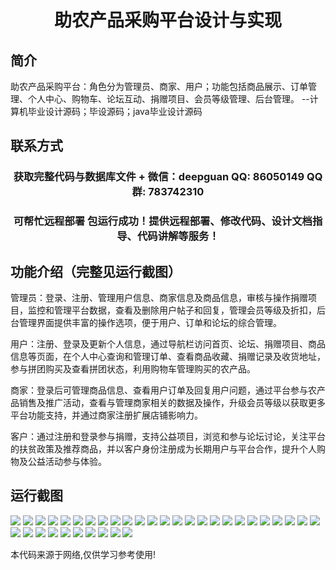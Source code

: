 <p><h1 align="center">助农产品采购平台设计与实现</h1></p>

## 简介
助农产品采购平台：角色分为管理员、商家、用户；功能包括商品展示、订单管理、个人中心、购物车、论坛互动、捐赠项目、会员等级管理、后台管理。    --计算机毕业设计源码；毕设源码；java毕业设计源码


## 联系方式
<p><h3 align="center">获取完整代码与数据库文件 + 微信：deepguan QQ: 86050149 QQ群: 783742310</h3></p>
<p><h3 align="center">可帮忙远程部署 包运行成功！提供远程部署、修改代码、设计文档指导、代码讲解等服务！</h3></p>

## 功能介绍（完整见运行截图）
管理员：登录、注册、管理用户信息、商家信息及商品信息，审核与操作捐赠项目，监控和管理平台数据，查看及删除用户帖子和回复，管理会员等级及折扣，后台管理界面提供丰富的操作选项，便于用户、订单和论坛的综合管理。

用户：注册、登录及更新个人信息，通过导航栏访问首页、论坛、捐赠项目、商品信息等页面，在个人中心查询和管理订单、查看商品收藏、捐赠记录及收货地址，参与拼团购买及查看拼团状态，利用购物车管理购买的农产品。

商家：登录后可管理商品信息、查看用户订单及回复用户问题，通过平台参与农产品销售及推广活动，查看与管理商家相关的数据及操作，升级会员等级以获取更多平台功能支持，并通过商家注册扩展店铺影响力。

客户：通过注册和登录参与捐赠，支持公益项目，浏览和参与论坛讨论，关注平台的扶贫政策及推荐商品，并以客户身份注册成为长期用户与平台合作，提升个人购物及公益活动参与体验。


## 运行截图
![](img/001.jpg)
![](img/002.jpg)
![](img/003.jpg)
![](img/004.jpg)
![](img/005.jpg)
![](img/006.jpg)
![](img/007.jpg)
![](img/008.jpg)
![](img/009.jpg)
![](img/010.jpg)
![](img/011.jpg)
![](img/012.jpg)
![](img/013.jpg)
![](img/014.jpg)
![](img/015.jpg)
![](img/016.jpg)
![](img/017.jpg)
![](img/018.jpg)
![](img/019.jpg)
![](img/020.jpg)
![](img/021.jpg)
![](img/022.jpg)
![](img/023.jpg)
![](img/024.jpg)
![](img/025.jpg)
![](img/026.jpg)
![](img/027.jpg)
![](img/028.jpg)
![](img/029.jpg)
![](img/030.jpg)
![](img/031.jpg)
![](img/032.jpg)
![](img/033.jpg)
![](img/034.jpg)
![](img/035.jpg)

<p>本代码来源于网络,仅供学习参考使用!</p>
